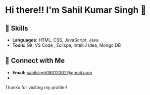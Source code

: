 # Hi there!! I'm Sahil Kumar Singh 👋

## 🌱 Skills

- **Languages:**  HTML, CSS, JavaScript, Java 
- **Tools:** Git, VS Code , Eclispe, IntelliJ Idea, Mongo DB

## 🔗 Connect with Me

- **Email:** sahilsingh18012002@gmail.com
- 
Thanks for visiting my profile!!
